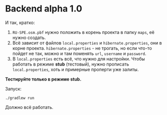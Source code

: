 # Backend alpha 1.0

И так, кратко:

1. ```RU-SPE.osm.pbf``` нужно положить в корень проекта в папку ```maps```, 
её нужно создать.
2. Всё зависит от файлов ```local.properties``` и ```hibernate.properties```, 
они в корне проекта. ```hibernate.properties``` - не трогать, но если что-то 
пойдет не так, можно и там поменять ```url```, ```username``` и ```password```.
3. В ```local.properties``` есть всё, что нужно для настройки. Чтобы работать 
в режиме **stub** (тестовый), нужно прописать ``````local.properties``````, 
хоть и примерные проперти уже залиты.

**Тестируйте только в режиме stub.**

Запуск: 
    
```./gradlew run```


Должно всё работать.